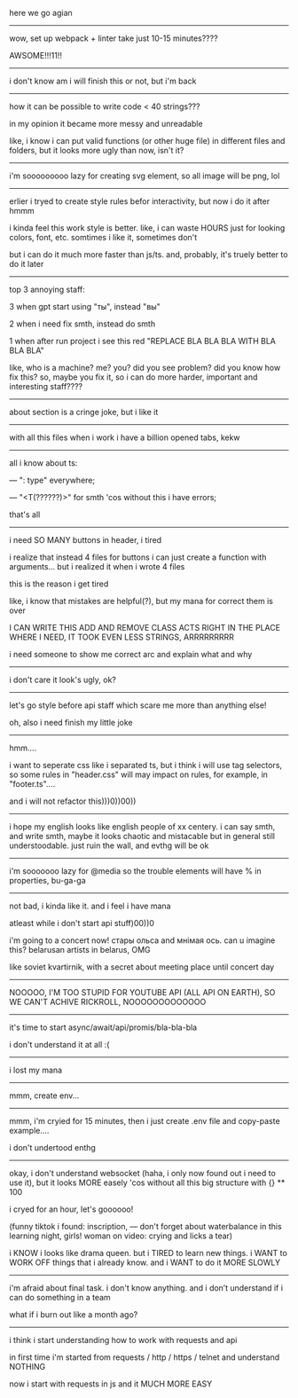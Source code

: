 here we go agian

---

wow, set up webpack + linter take just 10-15 minutes????

AWSOME!!!11!!

---

i don't know am i will finish this or not, but i'm back

---

how it can be possible to write code < 40 strings???

in my opinion it became more messy and unreadable

like, i know i can put valid functions (or other huge file) in different files and folders, but it looks more ugly than now, isn't it?

---

i'm sooooooooo lazy for creating svg element, so all image will be png, lol

---

erlier i tryed to create style rules befor interactivity, but now i do it after
hmmm

i kinda feel this work style is better. like, i can waste HOURS just for looking colors, font, etc. somtimes i like it, sometimes don't

but i can do it much more faster than js/ts. and, probably, it's truely better to do it later

---

top 3 annoying staff:

3 when gpt start using "ты", instead "вы"

2 when i need fix smth, instead do smth

1 when after run project i see this red "REPLACE BLA BLA BLA WITH BLA BLA BLA"

like, who is a machine? me? you? did you see problem? did you know how fix this? so, maybe you fix it, so i can do more harder, important and interesting staff????

---

about section is a cringe joke, but i like it

---

with all this files when i work i have a billion opened tabs, kekw

---

all i know about ts:

— ": type" everywhere;

— "<T(??????)>" for smth 'cos without this i have errors;

that's all

---

i need SO MANY buttons in header, i tired

i realize that instead 4 files for buttons i can just create a function with arguments... but i realized it when i wrote 4 files

this is the reason i get tired

like, i know that mistakes are helpful(?), but my mana for correct them is over

I CAN WRITE THIS ADD AND REMOVE CLASS ACTS RIGHT IN THE PLACE WHERE I NEED, IT TOOK EVEN LESS STRINGS, ARRRRRRRRR

i need someone to show me correct arc and explain what and why

---

i don't care it look's ugly, ok?

---

let's go style before api staff which scare me more than anything else!

oh, also i need finish my little joke

---

hmm....

i want to seperate css like i separated ts, but i think i will use tag selectors, so some rules in "header.css" will may impact on rules, for example, in "footer.ts"....

and i will not refactor this)))0))00))

---

i hope my english looks like english people of xx centery. i can say smth, and write smth, maybe it looks chaotic and mistacable but in general still understoodable. just ruin the wall, and evthg will be ok

---

i'm sooooooo lazy for @media so the trouble elements will have % in properties, bu-ga-ga

---

not bad, i kinda like it. and i feel i have mana

atleast while i don't start api stuff)00))0

i'm going to a concert now! стары ольса and мнімая ось. can u imagine this? belarusan artists in belarus, OMG

like soviet kvartirnik, with a secret about meeting place until concert day

---

NOOOOO, I'M TOO STUPID FOR YOUTUBE API (ALL API ON EARTH), SO WE CAN'T ACHIVE RICKROLL, NOOOOOOOOOOOOO

---

it's time to start async/await/api/promis/bla-bla-bla

i don't understand it at all :(

---

i lost my mana

---

mmm, create env...

---

mmm, i'm cryied for 15 minutes, then i just create .env file and copy-paste example....

i don't undertood enthg

---

okay, i don't understand websocket (haha, i only now found out i need to use it), but it looks MORE easely 'cos without all this big structure with {} \*\* 100

i cryed for an hour, let's goooooo!

(funny tiktok i found: inscription, — don't forget about waterbalance in this learning night, girls! woman on video: crying and licks a tear)

i KNOW i looks like drama queen. but i TIRED to learn new things. i WANT to WORK OFF things that i already know. and i WANT to do it MORE SLOWLY

---

i'm afraid about final task. i don't know anything. and i don’t understand if i can do something in a team

what if i burn out like a month ago?

---

i think i start understanding how to work with requests and api

in first time i'm started from requests / http / https / telnet and understand NOTHING

now i start with requests in js and it MUCH MORE EASY

